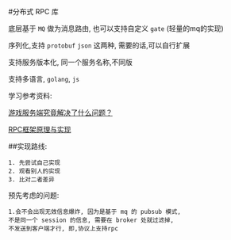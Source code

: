#分布式 RPC 库

底层基于 `MQ` 做为消息路由, 也可以支持自定义 `gate` (轻量的mq的实现)

序列化,支持 `protobuf` `json` 这两种, 需要的话,可以自行扩展

支持服务版本化, 同一个服务名称,不同版

支持多语言, `golang`, `js`

学习参考资料:

[游戏服务端究竟解决了什么问题？](https://www.cnblogs.com/fingerpass/p/game-server-programming-paradigm.html)

[RPC框架原理与实现](https://www.cnblogs.com/xiaoqi/p/java-rpc.html)


##实现路线:

    1. 先尝试自己实现
    2. 观看别人的实现
    3. 比对二者差异
    
预先考虑的问题:  

    1.会不会出现无效信息爆炸, 因为是基于 mq 的 pubsub 模式, 
    不是同一个 session 的信息, 需要在 broker 处就过滤掉,
    不发送到客户端才行, 即,协议上支持rpc
        